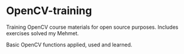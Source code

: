 # OpenCV-training
Training OpenCV course materials for open source purposes. Includes exercises solved my Mehmet.

Basic OpenCV functions applied, used and learned.
